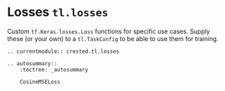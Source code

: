 # Losses `tl.losses`

Custom `tf.Keras.losses.Loss` functions for specific use cases.
Supply these (or your own) to a `tl.TaskConfig` to be able to use them for training.

```{eval-rst}
.. currentmodule:: crested.tl.losses
```

```{eval-rst}
.. autosummary::
    :toctree: _autosummary

    CosineMSELoss
```